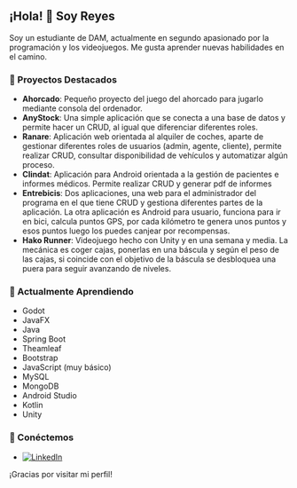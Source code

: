 ## ¡Hola! 👋 Soy Reyes

Soy un estudiante de DAM, actualmente en segundo apasionado por la programación y los videojuegos. Me gusta aprender nuevas habilidades en el camino.

### 🚀 Proyectos Destacados

- **Ahorcado**: Pequeño proyecto del juego del ahorcado para jugarlo mediante consola del ordenador.
- **AnyStock**: Una simple aplicación que se conecta a una base de datos y permite hacer un CRUD, al igual que diferenciar diferentes roles.
- **Ranare**: Aplicación web orientada al alquiler de coches, aparte de gestionar diferentes roles de usuarios (admin, agente, cliente), permite realizar CRUD, consultar disponibilidad de vehículos y automatizar algún proceso.
- **Clindat**: Aplicación para Android orientada a la gestión de pacientes e informes médicos. Permite realizar CRUD y generar pdf de informes
- **Entrebicis**: Dos aplicaciones, una web para el administrador del programa en el que tiene CRUD y gestiona diferentes partes de la aplicación. La otra aplicación es Android para usuario, funciona para ir en bici, calcula puntos GPS, por cada kilómetro te genera unos puntos y esos puntos luego los puedes canjear por recompensas.
- **Hako Runner**: Videojuego hecho con Unity y en una semana y media. La mecánica es coger cajas, ponerlas en una báscula y según el peso de las cajas, si coincide con el objetivo de la báscula se desbloquea una puera para seguir avanzando de niveles.

### 🌱 Actualmente Aprendiendo

- Godot
- JavaFX
- Java
- Spring Boot
- Theamleaf
- Bootstrap
- JavaScript (muy básico)
- MySQL
- MongoDB
- Android Studio
- Kotlin
- Unity

### 💬 Conéctemos

- [![LinkedIn](https://img.icons8.com/?size=100&id=13930&format=png&color=000000)](https://www.linkedin.com/in/reyes-amador-jurado-1684246b/)

¡Gracias por visitar mi perfil!
